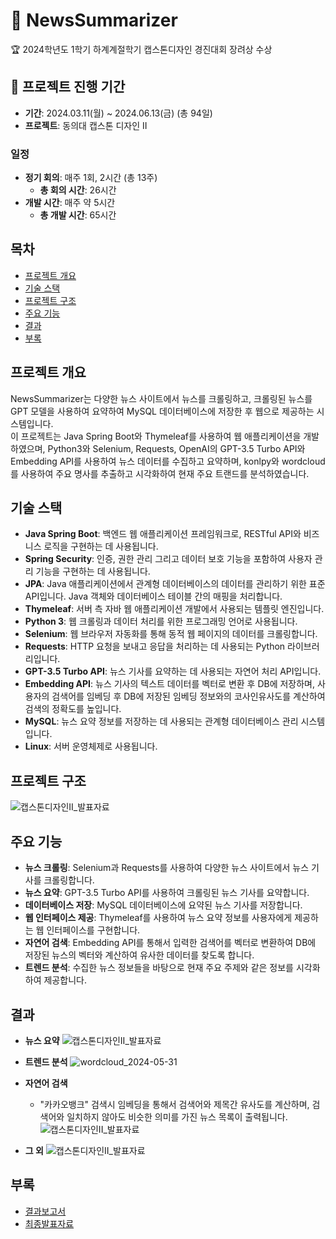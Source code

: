 # 📰 NewsSummarizer
🏆 2024학년도 1학기 하계계절학기 캡스톤디자인 경진대회 장려상 수상

## 💜 프로젝트 진행 기간
- **기간**: 2024.03.11(월) ~ 2024.06.13(금) (총 94일)
- **프로젝트**: 동의대 캡스톤 디자인 II

### 일정
- **정기 회의**: 매주 1회, 2시간 (총 13주)
  - **총 회의 시간**: 26시간
- **개발 시간**: 매주 약 5시간
  - **총 개발 시간**: 65시간

## 목차
- [프로젝트 개요](#프로젝트-개요)
- [기술 스택](#기술-스택)
- [프로젝트 구조](#프로젝트-구조)
- [주요 기능](#주요-기능)
- [결과](#결과)
- [부록](#부록)

## 프로젝트 개요
NewsSummarizer는 다양한 뉴스 사이트에서 뉴스를 크롤링하고, 크롤링된 뉴스를 GPT 모델을 사용하여 요약하여 MySQL 데이터베이스에 저장한 후 웹으로 제공하는 시스템입니다.   
이 프로젝트는 Java Spring Boot와 Thymeleaf를 사용하여 웹 애플리케이션을 개발하였으며, Python3와 Selenium, Requests, OpenAI의 GPT-3.5 Turbo API와 Embedding API를 사용하여 뉴스 데이터를 수집하고 요약하며,
konlpy와 wordcloud를 사용하여 주요 명사를 추출하고 시각화하여 현재 주요 트랜드를 분석하였습니다.

## 기술 스택
- **Java Spring Boot**: 백엔드 웹 애플리케이션 프레임워크로, RESTful API와 비즈니스 로직을 구현하는 데 사용됩니다.
- **Spring Security**: 인증, 권한 관리 그리고 데이터 보호 기능을 포함하여 사용자 관리 기능을 구현하는 데 사용됩니다.
- **JPA**: Java 애플리케이션에서 관계형 데이터베이스의 데이터를 관리하기 위한 표준 API입니다. Java 객체와 데이터베이스 테이블 간의 매핑을 처리합니다.
- **Thymeleaf**: 서버 측 자바 웹 애플리케이션 개발에서 사용되는 템플릿 엔진입니다.
- **Python 3**: 웹 크롤링과 데이터 처리를 위한 프로그래밍 언어로 사용됩니다.
- **Selenium**: 웹 브라우저 자동화를 통해 동적 웹 페이지의 데이터를 크롤링합니다.
- **Requests**: HTTP 요청을 보내고 응답을 처리하는 데 사용되는 Python 라이브러리입니다.
- **GPT-3.5 Turbo API**: 뉴스 기사를 요약하는 데 사용되는 자연어 처리 API입니다.
- **Embedding API**: 뉴스 기사의 텍스트 데이터를 벡터로 변환 후 DB에 저장하며, 사용자의 검색어를 임베딩 후 DB에 저장된 임베딩 정보와의 코사인유사도를 계산하여 검색의 정확도를 높입니다.
- **MySQL**: 뉴스 요약 정보를 저장하는 데 사용되는 관계형 데이터베이스 관리 시스템입니다.
- **Linux**: 서버 운영체제로 사용됩니다.

## 프로젝트 구조
![캡스톤디자인II_발표자료](https://github.com/user-attachments/assets/a5c9d6fc-d4e7-48cf-8659-502aff57cf6c)

## 주요 기능
- **뉴스 크롤링**: Selenium과 Requests를 사용하여 다양한 뉴스 사이트에서 뉴스 기사를 크롤링합니다.
- **뉴스 요약**: GPT-3.5 Turbo API를 사용하여 크롤링된 뉴스 기사를 요약합니다.
- **데이터베이스 저장**: MySQL 데이터베이스에 요약된 뉴스 기사를 저장합니다.
- **웹 인터페이스 제공**: Thymeleaf를 사용하여 뉴스 요약 정보를 사용자에게 제공하는 웹 인터페이스를 구현합니다.
- **자연어 검색**: Embedding API를 통해서 입력한 검색어를 벡터로 변환하여 DB에 저장된 뉴스의 벡터와 계산하여 유사한 데이터를 찾도록 합니다.
- **트렌드 분석**: 수집한 뉴스 정보들을 바탕으로 현재 주요 주제와 같은 정보를 시각화하여 제공합니다. 

## 결과
- **뉴스 요약**
![캡스톤디자인II_발표자료](https://github.com/user-attachments/assets/ac5e5317-af85-41f1-bf92-6f7e85645cc9)


- **트렌드 분석**
![wordcloud_2024-05-31](https://github.com/user-attachments/assets/ad25da25-39e4-42dd-b04c-afd257676cd8)

- **자연어 검색**
  - "카카오뱅크" 검색시 임베딩을 통해서 검색어와 제목간 유사도를 계산하며, 검색어와 일치하지 않아도 비슷한 의미를 가진 뉴스 목록이 출력됩니다.
![캡스톤디자인II_발표자료](https://github.com/user-attachments/assets/d42f27dc-71fc-43aa-a226-fe1e82420bcf)

- **그 외**
![캡스톤디자인II_발표자료](https://github.com/user-attachments/assets/7f880d06-5b13-47f2-81b8-7a688d06303f)


## 부록
- [결과보고서](./docs/캡스톤디자인II_결과보고서.hwp)
- [최종발표자료](./docs/캡스톤디자인II_발표자료.pptx)
